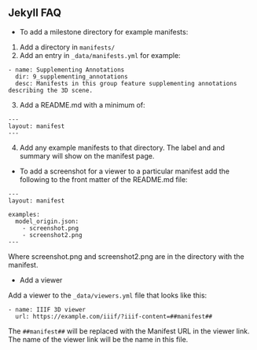 ## Jekyll FAQ

* To add a milestone directory for example manifests:

1. Add a directory in `manifests/`
2. Add an entry in `_data/manifests.yml` for example:

```
- name: Supplementing Annotations
  dir: 9_supplementing_annotations
  desc: Manifests in this group feature supplementing annotations describing the 3D scene.
```
3. Add a README.md with a minimum of:

```
---
layout: manifest
---
```
4. Add any example manifests to that directory. The label and and summary will show on the manifest page. 

* To add a screenshot for a viewer to a particular manifest add the following to the front matter of the README.md file:

```
---
layout: manifest

examples:
  model_origin.json:
    - screenshot.png
    - screenshot2.png  
---
```

Where screenshot.png and screenshot2.png are in the directory with the manifest. 

* Add a viewer

Add a viewer to the `_data/viewers.yml` file that looks like this:

```
- name: IIIF 3D viewer
  url: https://example.com/iiif/?iiif-content=##manifest##
```

The `##manifest##` will be replaced with the Manifest URL in the viewer link. The name of the viewer link will be the name in this file. 